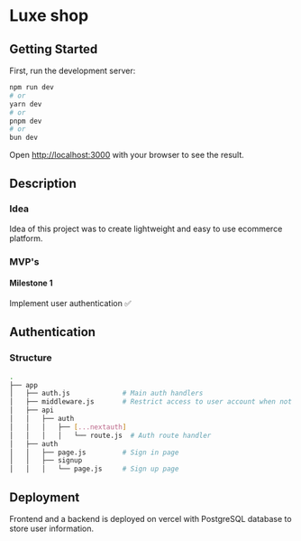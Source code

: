 # Luxe shop

## Getting Started

First, run the development server:

```bash
npm run dev
# or
yarn dev
# or
pnpm dev
# or
bun dev
```

Open [http://localhost:3000](http://localhost:3000) with your browser to see the result.

## Description 

### Idea

Idea of this project was to create lightweight and easy to use ecommerce platform.

### MVP's 
#### Milestone 1

Implement user authentication ✅


## Authentication

### Structure 

```bash
.
├── app
│   ├── auth.js             # Main auth handlers
│   ├── middleware.js       # Restrict access to user account when not logged in
│   ├── api
│   │   ├── auth
│   │   │   ├── [...nextauth]
│   │   │   │   └── route.js  # Auth route handler
│   ├── auth
│   │   ├── page.js         # Sign in page
│   │   ├── signup
│   │   │   └── page.js     # Sign up page

```

## Deployment

Frontend and a backend is deployed on vercel with PostgreSQL database to store user information.

